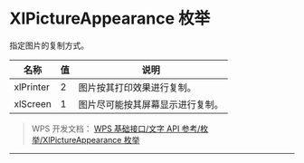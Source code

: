 # XlPictureAppearance 枚举

指定图片的复制方式。

| 名称      | 值  | 说明                             |
|-----------|-----|----------------------------------|
| xlPrinter | 2   | 图片按其打印效果进行复制。       |
| xlScreen  | 1   | 图片尽可能按其屏幕显示进行复制。 |

> WPS 开发文档： [WPS 基础接口/文字 API 参考/枚举/XlPictureAppearance 枚举](https://qn.cache.wpscdn.cn/encs/doc/office_v19/topics/WPS%20%E5%9F%BA%E7%A1%80%E6%8E%A5%E5%8F%A3/%E6%96%87%E5%AD%97%20API%20%E5%8F%82%E8%80%83/%E6%9E%9A%E4%B8%BE/XlPictureAppearance%20%E6%9E%9A%E4%B8%BE.html)

------------------------------------------------------------------------
